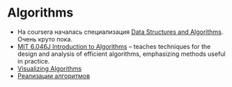 # Algorithms


* На coursera началась специализация [Data Structures and Algorithms](https://www.coursera.org/specializations/data-structures-algorithms). Очень круто пока.
* [MIT 6.046J Introduction to Algorithms](http://ocw.mit.edu/courses/electrical-engineering-and-computer-science/6-046j-introduction-to-algorithms-sma-5503-fall-2005/) – teaches techniques for the design and analysis of efficient algorithms, emphasizing methods useful in practice.
* [Visualizing Algorithms](https://bost.ocks.org/mike/algorithms/)
* [Реализации алгоритмов](https://ru.m.wikibooks.org/wiki/Реализации_алгоритмов)
